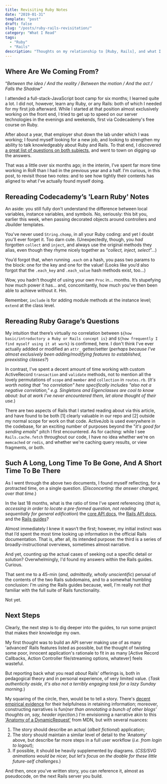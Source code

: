```yaml
---
title: Revisiting Ruby Notes
date: "2019-01-31"
template: "post"
draft: false
slug: "/posts/ruby-rails-revisitation/"
category: "What I Read"
tags:
  - "Ruby"
  - "Rails"
description: "Thoughts on my relationship to [Ruby, Rails], and what I could do to deepen it."
---
```


## Where Are We Coming From?

“_Between the idea / And the reality / Between the motion / And the act / Falls the Shadow_”

I attended a full-stack-JavaScript boot camp for six months; I learned quite a lot. I did not, however, learn any Ruby, or any Rails: both of which I needed for my first job afterward. While I started at that position almost exclusively working on the front end, I tried to get up to speed on our server technologies in the evenings and weekends, first via Codecademy's free course on Ruby.

After about a year, that employer shut down the lab under which I was working; I found myself looking for a new job, and looking to strengthen my ability to talk knowledgeably about Ruby and Rails. To that end, I discovered [a great list of questions on both subjects](https://rubygarage.org/blog/how-to-interview-your-ruby-on-rails-developer), and went to town on digging up the answers.

That was a little over six months ago; in the interim, I’ve spent far more time working in RoR than I had in the previous year and a half. I’m curious, in this post, to revisit those two notes: and to see how tightly their contents has aligned to what I’ve actually found myself doing.

## Rereading Codecademy’s 'Learn Ruby' Notes

An aside: you still fully don't understand the difference between local variables, instance variables, and symbols. No, seriously: this bit you, earlier this week, when passing decorated objects around controllers and Jbuilder templates.

You've never used `String.chomp`, in all your Ruby coding: and yet I doubt you'll ever forget it. Too darn cute. (Unexpectedly, though, you _had_ forgotten `collect` and `inject`, and always use the original methods they alias, even though they rhyme nicely together as “_collect, inject, select_”...)

You’d forgot that, when running `.each` on a hash, you pass two params to the block: one for the key and one for the value! (Looks like you’d also forgot that the `.each_key` and `.each_value` hash methods exist, too...)

Wow, you hadn’t thought of using your own `Proc` in... months. It’s stupefying how much power it has... and, concomitantly, how much you've then been able to achieve without it. Hm.

Remember, `include` is for adding module methods at the instance level; `extend` at the class level.

## Rereading Ruby Garage’s Questions

My intuition that there’s virtually no correlation between `${how basic/introductory a Ruby or Rails concept is}` and `${how frequently I find myself using it at work}` is confirmed, here. I don't think I've ever actually addded or modified an `attr_` getter/setter (_perhaps because I've almost exclusively been adding/modifying features to established, preexisting classes?_)

In contrast, I've spent a decent amount of time working with custom ActiveRecord `transaction` and `validate` methods, not to mention all the lovely permutations of `scope` and `member` and `collection` in `routes.rb`. (_It's worth noting that "no correlation" here specifically includes "also not a negative correlation," e.g. Singletons and Eigenclasses are cool to know about: but at work I've never encountered them, let alone thought of their use._)

There are two aspects of Rails that I started reading about via this article, and have found to be both [1] clearly valuable in our repo and [2] outside my normal scope for work on that code. ActiveJob is used everywhere in the codebase, for an exciting number of purposes beyond the "_it's good for sending emails_" pitch I first encountered. As for caching: while I see `Rails.cache.fetch` throughout our code, I have no idea whether we're on `memcached` or `redis`, and whether we're caching query results, or view fragments, or both.

## Such A Long, Long Time To Be Gone, And A Short Time To Be There

As I went through the above two documents, I found myself reflecting, for a protracted time, on a single question. (_Disconcerting: the answer changed, over that time._)

In the last 18 months, what is the ratio of time I’ve spent referencing (_that is, accessing in order to locate a pre-formed question, not reading sequentially for general edification_) the [core API docs](https://ruby-doc.org/core-2.6/), the [Rails API docs](https://api.rubyonrails.org/), and the [Rails guides](https://guides.rubyonrails.org/)?

Almost immediately I knew it wasn’t the first; however, my initial instinct was that I’d spent the most time looking up information in the official Rails documentation. That is, after all, its intended purpose: the third is a series of broadly-instructional overviews, sometimes almost narrative.

And yet, counting up the actual cases of seeking out a specific detail or solution? Overwhelmingly, I'd found my answers within the Rails guides. Curious.

That sent me to a 45-min (_and, admittedly, wholly unscientific_) perusal of the contents of the two Rails subdomains, and to a somewhat humbling conclusion: I'm using the Rails guides because, well, I'm really not _that_ familiar with the full suite of Rails functionality.

Not yet.

## Next Steps

Clearly, the next step is to dig deeper into the guides, to run some project that makes their knowledge my own.

My first thought was to build an API server making use of as many 'advanced' Rails features listed as possible, but the thought of twisting some poor, innocent application's rationale to fit in as many [Active Record Callbacks, Action Controller file/streaming options, whatever] feels wasteful.

But reporting back what you read _about_ Rails' offerings is, both in pedagogical theory and in personal experience, of very limited value. (_Task authenticity aside, it's also not a terribly engaging task for a lazy Sunday morning._)

My squaring of the circle, then, would be to tell a story. There's [decent empirical evidence](https://www.aft.org/periodical/american-educator/summer-2004/ask-cognitive-scientist) for their helpfulness in retaining information; moreover, constructing narratives is fun(_ner than annotating a bunch of other blogs' thoughts on, say, header injection._) I'm envisioning a narrative akin to this ['Anatomy of a DynamicRequest'](https://developer.mozilla.org/en-US/docs/Learn/Server-side/First_steps/Client-Server_overview#Anatomy_of_a_dynamic_request) from MDN, but with several nuances:

1. The story should describe an actual (_albeit fictional_) application;
2. The story should maintain a similar level of detail to the 'Anatomy' above, but describe far more steps in a full user workflow (_i.e. from login to logout_);
3. If possible, it should be heavily supplemented by diagrams. (_CSS/SVG animations would be nicer, but let's focus on the doable for these little future-self challenges._)

And then, once you've written story, you can reference it, almost as pseudocode, on the next Rails server you build.
